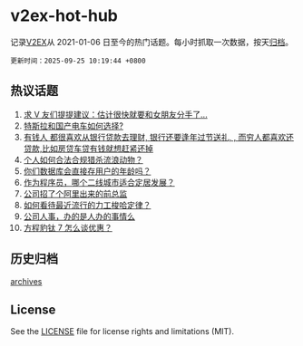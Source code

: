 # v2ex-hot-hub

 记录[V2EX](https://www.v2ex.com/)从 2021-01-06 日至今的热门话题。每小时抓取一次数据，按天[归档](archives)。

`更新时间：2025-09-25 10:19:44 +0800`

## 热议话题

1. [求 V 友们提提建议：估计很快就要和女朋友分手了...](https://www.v2ex.com/t/1161535)
1. [特斯拉和国产电车如何选择?](https://www.v2ex.com/t/1161459)
1. [有钱人 都很喜欢从银行贷款去理财, 银行还要逢年过节送礼, , 而穷人都喜欢还贷款,比如房贷车贷有钱就想赶紧还掉](https://www.v2ex.com/t/1161567)
1. [个人如何合法合规猎杀流浪动物？](https://www.v2ex.com/t/1161655)
1. [你们数据库会直接存用户的年龄吗？](https://www.v2ex.com/t/1161470)
1. [作为程序员，哪个二线城市适合定居发展？](https://www.v2ex.com/t/1161661)
1. [公司招了个阿里出来的前总监](https://www.v2ex.com/t/1161464)
1. [如何看待最近流行的力工梭哈定律？](https://www.v2ex.com/t/1161513)
1. [公司人事，办的是人办的事情么](https://www.v2ex.com/t/1161537)
1. [方程豹钛 7 怎么谈优惠？](https://www.v2ex.com/t/1161448)

## 历史归档

[archives](archives)

## License

See the [LICENSE](LICENSE) file for license rights and limitations (MIT).
